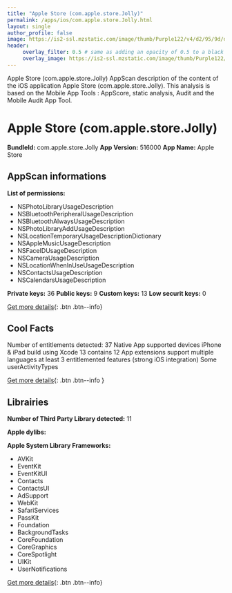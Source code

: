 ```yaml
---
title: "Apple Store (com.apple.store.Jolly)"
permalink: /apps/ios/com.apple.store.Jolly.html
layout: single
author_profile: false
image: https://is2-ssl.mzstatic.com/image/thumb/Purple122/v4/d2/95/9d/d2959d0f-c395-c5f2-f597-b83cc61513fe/AppIcon-1x_U007emarketing-0-0-0-7-0-0-P3-85-220.png/512x512bb.jpg
header: 
     overlay_filter: 0.5 # same as adding an opacity of 0.5 to a black background
     overlay_image: https://is2-ssl.mzstatic.com/image/thumb/Purple122/v4/d2/95/9d/d2959d0f-c395-c5f2-f597-b83cc61513fe/AppIcon-1x_U007emarketing-0-0-0-7-0-0-P3-85-220.png/512x512bb.jpg
---
```

Apple Store (com.apple.store.Jolly) AppScan description of the content of the iOS application Apple Store (com.apple.store.Jolly). This analysis is based on the Mobile App Tools : AppScore, static analysis, Audit and the Mobile Audit App Tool.

# Apple Store (com.apple.store.Jolly)

**BundleId:** com.apple.store.Jolly
**App Version:** 516000
**App Name:** Apple Store


## AppScan informations 

**List of permissions:** 
- NSPhotoLibraryUsageDescription
- NSBluetoothPeripheralUsageDescription
- NSBluetoothAlwaysUsageDescription
- NSPhotoLibraryAddUsageDescription
- NSLocationTemporaryUsageDescriptionDictionary
- NSAppleMusicUsageDescription
- NSFaceIDUsageDescription
- NSCameraUsageDescription
- NSLocationWhenInUseUsageDescription
- NSContactsUsageDescription
- NSCalendarsUsageDescription
  
  
**Private keys:** 36
**Public keys:** 9
**Custom keys:** 13
**Low securit keys:** 0
  
[Get more details](/pricing.html){: .btn .btn--info}

## Cool Facts

Number of entitlements detected: 37
Native App
supported devices iPhone & iPad
build using Xcode 13
contains 12 App extensions
support multiple languages
at least 3 entitlemented features (strong iOS integration)
Some userActivityTypes
  
[Get more details](/pricing.html){: .btn .btn--info }

## Librairies 
**Number of Third Party Library detected:** 11


**Apple dylibs:**


**Apple System Library Frameworks:**
- AVKit
- EventKit
- EventKitUI
- Contacts
- ContactsUI
- AdSupport
- WebKit
- SafariServices
- PassKit
- Foundation
- BackgroundTasks
- CoreFoundation
- CoreGraphics
- CoreSpotlight
- UIKit
- UserNotifications


  
[Get more details](/pricing.html){: .btn .btn--info}

